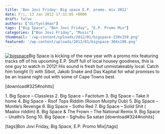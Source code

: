 ```yaml
---
title: 'Bon Jovi Friday: Big space E.P. promo. mix 2012'
date: Fri, 13 Jan 2012 17:32:05 +0000
draft: false
authors: ["dirtyoldman"]
tags: ["Big Space", "Bon Jovi Friday", "E.P. Promo Mix"]
categories: ["Bon Jovi Friday", "Music"]
thumbnail: '/wp-content/uploads/2012/01/bigspace-150x150.png'
featured: '/wp-content/uploads/2012/01/bigspace-304x190.png'
---
```


[![](/wp-content/uploads/2012/01/bigspace-e1326446796242.png "bigspace")](/2012/01/13/bon-jovi-friday-big-space-e-p-promo-mix-2012/bigspace/)Big Space is kicking of the new year with a promo mix featuring tracks off of his upcoming E.P. Stuff full of local housey goodness, this is one guy to watch in 2012! His sound is fresh but unmistakeably local. Catch him tonight (!) with Sibot, Jakob Snake and Das Kapital for what promises to be an insane night out with some of Cape Towns best.

\[download#325#nohits\]

1\. Big Space – Classless 2. Big Space – Factotum 3. Big Space – Take it home 4. Big Space - Roof Tops Riddim (Roison Murphy Dub) 5. Big Space – Montle’s Revenge 6. Big Space – Sotho Red 7. Big Space – Solid Shit ( Maalox riddim) 8. Big Space & The Frown – The National Remix 9. Big Space – Unathi’s Song 10. Big Space – Sghubu Sa satan \[download#324#nohits\]

  \[tags\]Bon Jovi Friday, Big Space, E.P. Promo Mix\[/tags\]